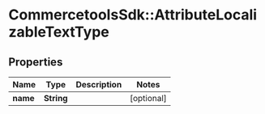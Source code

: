 # CommercetoolsSdk::AttributeLocalizableTextType

## Properties
Name | Type | Description | Notes
------------ | ------------- | ------------- | -------------
**name** | **String** |  | [optional] 

